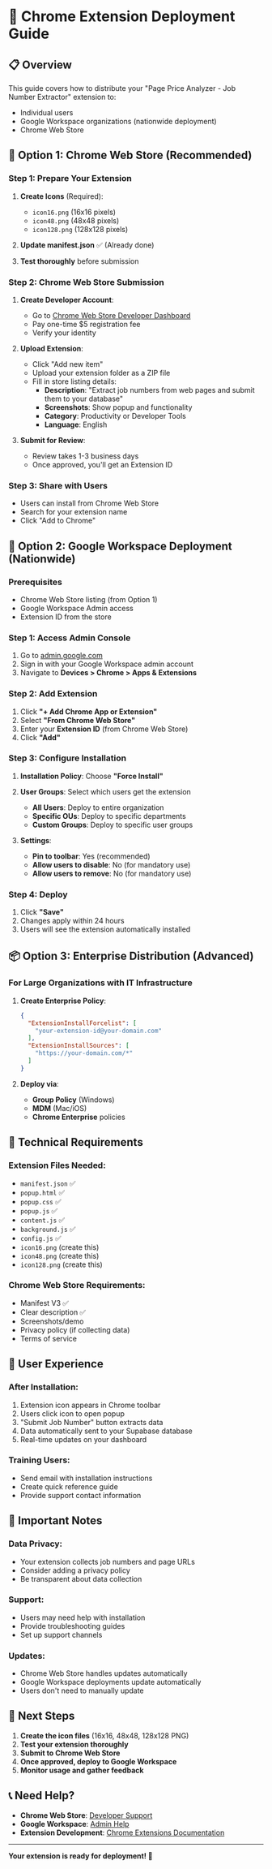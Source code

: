 # 🚀 Chrome Extension Deployment Guide

## 📋 **Overview**
This guide covers how to distribute your "Page Price Analyzer - Job Number Extractor" extension to:
- Individual users
- Google Workspace organizations (nationwide deployment)
- Chrome Web Store

## 🎯 **Option 1: Chrome Web Store (Recommended)**

### **Step 1: Prepare Your Extension**
1. **Create Icons** (Required):
   - `icon16.png` (16x16 pixels)
   - `icon48.png` (48x48 pixels)
   - `icon128.png` (128x128 pixels)

2. **Update manifest.json** ✅ (Already done)
3. **Test thoroughly** before submission

### **Step 2: Chrome Web Store Submission**
1. **Create Developer Account**:
   - Go to [Chrome Web Store Developer Dashboard](https://chrome.google.com/webstore/devconsole/)
   - Pay one-time $5 registration fee
   - Verify your identity

2. **Upload Extension**:
   - Click "Add new item"
   - Upload your extension folder as a ZIP file
   - Fill in store listing details:
     - **Description**: "Extract job numbers from web pages and submit them to your database"
     - **Screenshots**: Show popup and functionality
     - **Category**: Productivity or Developer Tools
     - **Language**: English

3. **Submit for Review**:
   - Review takes 1-3 business days
   - Once approved, you'll get an Extension ID

### **Step 3: Share with Users**
- Users can install from Chrome Web Store
- Search for your extension name
- Click "Add to Chrome"

## 🏢 **Option 2: Google Workspace Deployment (Nationwide)**

### **Prerequisites**
- Chrome Web Store listing (from Option 1)
- Google Workspace Admin access
- Extension ID from the store

### **Step 1: Access Admin Console**
1. Go to [admin.google.com](https://admin.google.com)
2. Sign in with your Google Workspace admin account
3. Navigate to **Devices > Chrome > Apps & Extensions**

### **Step 2: Add Extension**
1. Click **"+ Add Chrome App or Extension"**
2. Select **"From Chrome Web Store"**
3. Enter your **Extension ID** (from Chrome Web Store)
4. Click **"Add"**

### **Step 3: Configure Installation**
1. **Installation Policy**: Choose **"Force Install"**
2. **User Groups**: Select which users get the extension
   - **All Users**: Deploy to entire organization
   - **Specific OUs**: Deploy to specific departments
   - **Custom Groups**: Deploy to specific user groups

3. **Settings**:
   - **Pin to toolbar**: Yes (recommended)
   - **Allow users to disable**: No (for mandatory use)
   - **Allow users to remove**: No (for mandatory use)

### **Step 4: Deploy**
1. Click **"Save"**
2. Changes apply within 24 hours
3. Users will see the extension automatically installed

## 📦 **Option 3: Enterprise Distribution (Advanced)**

### **For Large Organizations with IT Infrastructure**

1. **Create Enterprise Policy**:
   ```json
   {
     "ExtensionInstallForcelist": [
       "your-extension-id@your-domain.com"
     ],
     "ExtensionInstallSources": [
       "https://your-domain.com/*"
     ]
   }
   ```

2. **Deploy via**:
   - **Group Policy** (Windows)
   - **MDM** (Mac/iOS)
   - **Chrome Enterprise** policies

## 🔧 **Technical Requirements**

### **Extension Files Needed**:
- `manifest.json` ✅
- `popup.html` ✅
- `popup.css` ✅
- `popup.js` ✅
- `content.js` ✅
- `background.js` ✅
- `config.js` ✅
- `icon16.png` (create this)
- `icon48.png` (create this)
- `icon128.png` (create this)

### **Chrome Web Store Requirements**:
- Manifest V3 ✅
- Clear description ✅
- Screenshots/demo
- Privacy policy (if collecting data)
- Terms of service

## 📱 **User Experience**

### **After Installation**:
1. Extension icon appears in Chrome toolbar
2. Users click icon to open popup
3. "Submit Job Number" button extracts data
4. Data automatically sent to your Supabase database
5. Real-time updates on your dashboard

### **Training Users**:
- Send email with installation instructions
- Create quick reference guide
- Provide support contact information

## 🚨 **Important Notes**

### **Data Privacy**:
- Your extension collects job numbers and page URLs
- Consider adding a privacy policy
- Be transparent about data collection

### **Support**:
- Users may need help with installation
- Provide troubleshooting guides
- Set up support channels

### **Updates**:
- Chrome Web Store handles updates automatically
- Google Workspace deployments update automatically
- Users don't need to manually update

## 🎉 **Next Steps**

1. **Create the icon files** (16x16, 48x48, 128x128 PNG)
2. **Test your extension thoroughly**
3. **Submit to Chrome Web Store**
4. **Once approved, deploy to Google Workspace**
5. **Monitor usage and gather feedback**

## 📞 **Need Help?**

- **Chrome Web Store**: [Developer Support](https://developer.chrome.com/docs/webstore/support/)
- **Google Workspace**: [Admin Help](https://support.google.com/a/)
- **Extension Development**: [Chrome Extensions Documentation](https://developer.chrome.com/docs/extensions/)

---

**Your extension is ready for deployment! 🚀**
